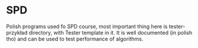 # SPD

Polish programs used fo SPD course, most important thing here is tester-przykład directory, with Tester template in it. It is well documented (in polish tho) and can be used to test performance of algorithms.
